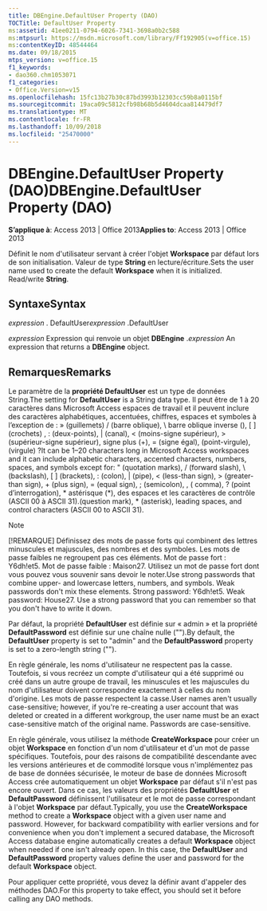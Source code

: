 ```yaml
---
title: DBEngine.DefaultUser Property (DAO)
TOCTitle: DefaultUser Property
ms:assetid: 41ee0211-0794-6026-7341-3698a0b2c588
ms:mtpsurl: https://msdn.microsoft.com/library/Ff192905(v=office.15)
ms:contentKeyID: 48544464
ms.date: 09/18/2015
mtps_version: v=office.15
f1_keywords:
- dao360.chm1053071
f1_categories:
- Office.Version=v15
ms.openlocfilehash: 15fc13b27b30c87bd3993b12303cc59b8a0115bf
ms.sourcegitcommit: 19aca09c5812cfb98b68b5d4604dcaa814479df7
ms.translationtype: MT
ms.contentlocale: fr-FR
ms.lasthandoff: 10/09/2018
ms.locfileid: "25470000"
---
```

# <a name="dbenginedefaultuser-property-dao"></a><span data-ttu-id="c2634-102">DBEngine.DefaultUser Property (DAO)</span><span class="sxs-lookup"><span data-stu-id="c2634-102">DBEngine.DefaultUser Property (DAO)</span></span>


<span data-ttu-id="c2634-103">**S’applique à**: Access 2013 | Office 2013</span><span class="sxs-lookup"><span data-stu-id="c2634-103">**Applies to**: Access 2013 | Office 2013</span></span>

<span data-ttu-id="c2634-p101">Définit le nom d'utilisateur servant à créer l'objet **Workspace** par défaut lors de son initialisation. Valeur de type **String** en lecture/écriture.</span><span class="sxs-lookup"><span data-stu-id="c2634-p101">Sets the user name used to create the default **Workspace** when it is initialized. Read/write **String**.</span></span>

## <a name="syntax"></a><span data-ttu-id="c2634-106">Syntaxe</span><span class="sxs-lookup"><span data-stu-id="c2634-106">Syntax</span></span>

<span data-ttu-id="c2634-107">*expression* . DefaultUser</span><span class="sxs-lookup"><span data-stu-id="c2634-107">*expression* .DefaultUser</span></span>

<span data-ttu-id="c2634-108">*expression* Expression qui renvoie un objet **DBEngine** .</span><span class="sxs-lookup"><span data-stu-id="c2634-108">*expression* An expression that returns a **DBEngine** object.</span></span>

## <a name="remarks"></a><span data-ttu-id="c2634-109">Remarques</span><span class="sxs-lookup"><span data-stu-id="c2634-109">Remarks</span></span>

<span data-ttu-id="c2634-110">Le paramètre de la **propriété DefaultUser** est un type de données String.</span><span class="sxs-lookup"><span data-stu-id="c2634-110">The setting for **DefaultUser** is a String data type.</span></span> <span data-ttu-id="c2634-111">Il peut être de 1 à 20 caractères dans Microsoft Access espaces de travail et il peuvent inclure des caractères alphabétiques, accentuées, chiffres, espaces et symboles à l’exception de : » (guillemets) / (barre oblique), \\ barre oblique inverse (), \[ \] (crochets) , : (deux-points), | (canal), \< (moins-signe supérieur), \> (supérieur-signe supérieur), signe plus (+), = (signe égal), (point-virgule), (virgule) ?</span><span class="sxs-lookup"><span data-stu-id="c2634-111">It can be 1–20 characters long in Microsoft Access workspaces and it can include alphabetic characters, accented characters, numbers, spaces, and symbols except for: " (quotation marks), / (forward slash), \\ (backslash), \[ \] (brackets), : (colon), | (pipe), \< (less-than sign), \> (greater-than sign), + (plus sign), = (equal sign), ; (semicolon), , ( comma), ?</span></span> <span data-ttu-id="c2634-112">(point d’interrogation), \* astérisque (\*), des espaces et les caractères de contrôle (ASCII 00 à ASCII 31).</span><span class="sxs-lookup"><span data-stu-id="c2634-112">(question mark), \* (asterisk), leading spaces, and control characters (ASCII 00 to ASCII 31).</span></span>


> [!NOTE]
> <P><span data-ttu-id="c2634-p103">[!REMARQUE] Définissez des mots de passe forts qui combinent des lettres minuscules et majuscules, des nombres et des symboles. Les mots de passe faibles ne regroupent pas ces éléments. Mot de passe fort : Y6dh!et5. Mot de passe faible : Maison27. Utilisez un mot de passe fort dont vous pouvez vous souvenir sans devoir le noter.</span><span class="sxs-lookup"><span data-stu-id="c2634-p103">Use strong passwords that combine upper- and lowercase letters, numbers, and symbols. Weak passwords don't mix these elements. Strong password: Y6dh!et5. Weak password: House27. Use a strong password that you can remember so that you don't have to write it down.</span></span></P>



<span data-ttu-id="c2634-118">Par défaut, la propriété **DefaultUser** est définie sur « admin » et la propriété **DefaultPassword** est définie sur une chaîne nulle ("").</span><span class="sxs-lookup"><span data-stu-id="c2634-118">By default, the **DefaultUser** property is set to "admin" and the **DefaultPassword** property is set to a zero-length string ("").</span></span>

<span data-ttu-id="c2634-p104">En règle générale, les noms d'utilisateur ne respectent pas la casse. Toutefois, si vous recréez un compte d'utilisateur qui a été supprimé ou créé dans un autre groupe de travail, les minuscules et les majuscules du nom d'utilisateur doivent correspondre exactement à celles du nom d'origine. Les mots de passe respectent la casse.</span><span class="sxs-lookup"><span data-stu-id="c2634-p104">User names aren't usually case-sensitive; however, if you're re-creating a user account that was deleted or created in a different workgroup, the user name must be an exact case-sensitive match of the original name. Passwords are case-sensitive.</span></span>

<span data-ttu-id="c2634-p105">En règle générale, vous utilisez la méthode **CreateWorkspace** pour créer un objet **Workspace** en fonction d'un nom d'utilisateur et d'un mot de passe spécifiques. Toutefois, pour des raisons de compatibilité descendante avec les versions antérieures et de commodité lorsque vous n'implémentez pas de base de données sécurisée, le moteur de base de données Microsoft Access crée automatiquement un objet **Workspace** par défaut s'il n'est pas encore ouvert. Dans ce cas, les valeurs des propriétés **DefaultUser** et **DefaultPassword** définissent l'utilisateur et le mot de passe correspondant à l'objet **Workspace** par défaut.</span><span class="sxs-lookup"><span data-stu-id="c2634-p105">Typically, you use the **CreateWorkspace** method to create a **Workspace** object with a given user name and password. However, for backward compatibility with earlier versions and for convenience when you don't implement a secured database, the Microsoft Access database engine automatically creates a default **Workspace** object when needed if one isn't already open. In this case, the **DefaultUser** and **DefaultPassword** property values define the user and password for the default **Workspace** object.</span></span>

<span data-ttu-id="c2634-124">Pour appliquer cette propriété, vous devez la définir avant d'appeler des méthodes DAO.</span><span class="sxs-lookup"><span data-stu-id="c2634-124">For this property to take effect, you should set it before calling any DAO methods.</span></span>

